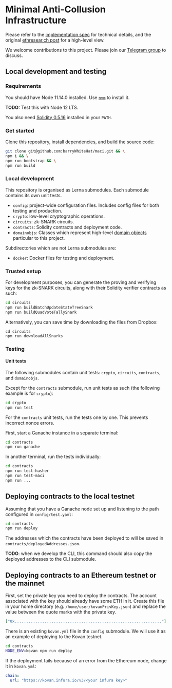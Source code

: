 # Minimal Anti-Collusion Infrastructure

Please refer to the [implementation spec](./SPEC.md) for technical details, and
the original [ethresear.ch
post](https://ethresear.ch/t/minimal-anti-collusion-infrastructure/5413) for a
high-level view.

We welcome contributions to this project. Please join our
[Telegram group](https://t.me/joinchat/LUgOpE7J2gstRcZqdERyvw) to discuss.

## Local development and testing

### Requirements

You should have Node 11.14.0 installed. Use
[`nvm`](https://github.com/nvm-sh/nvm) to install it.

**TODO:** Test this with Node 12 LTS.

You also need [Solidity 0.5.16](https://github.com/ethereum/solidity/releases/tag/v0.5.16) installed in your `PATH`.

### Get started

Clone this repository, install dependencies, and build the source code:

```bash
git clone git@github.com:barryWhiteHat/maci.git && \
npm i && \
npm run bootstrap && \
npm run build
```

### Local development

This repository is organised as Lerna submodules. Each submodule contains its
own unit tests.

- `config`: project-wide configuration files. Includes config files for both
  testing and production.
- `crypto`: low-level cryptographic operations.
- `circuits`: zk-SNARK circuits.
- `contracts`: Solidity contracts and deployment code.
- `domainobjs`: Classes which represent high-level [domain
  objects](https://wiki.c2.com/?DomainObject) particular to this project.

Subdirectories which are not Lerna submodules are:

- `docker`: Docker files for testing and deployment.

### Trusted setup

For development purposes, you can generate the proving and verifying keys for
the zk-SNARK circuits, along with their Solidity verifier contracts as such:

```bash
cd circuits
npm run buildBatchUpdateStateTreeSnark
npm run buildQuadVoteTallySnark
```

Alternatively, you can save time by downloading the files from Dropbox:

```
cd circuits
npm run downloadAllSnarks
```

### Testing

#### Unit tests

The following submodules contain unit tests: `crypto`, `circuits`, `contracts`, and `domainobjs`.

Except for the `contracts` submodule, run unit tests as such (the following
example is for `crypto`):

```bash
cd crypto
npm run test
```

For the `contracts` unit tests, run the tests one by one. This prevents
incorrect nonce errors.

First, start a Ganache instance in a separate terminal:

```bash
cd contracts
npm run ganache
```

In another terminal, run the tests individually:

```bash
cd contracts
npm run test-hasher
npm run test-maci
npm run ...
```

## Deploying contracts to the local testnet

Assuming that you have a Ganache node set up and listening to the path
configured in `config/test.yaml`:

```bash
cd contracts
npm run deploy
```

The addresses which the contracts have been deployed to will be saved in
`contracts/deployedAddresses.json`.

**TODO**: when we develop the CLI, this command should also copy the deployed
addresses to the CLI submodule.

## Deploying contracts to an Ethereum testnet or the mainnet

First, set the private key you need to deploy the contracts. The account
associated with the key should already have some ETH in it. Create this file in
your home directory (e.g. `/home/user/kovanPrivKey.json`) and replace the value
between the quote marks with the private key.

```json
["0x................................................................"]
```

There is an existing `kovan.yml` file in the `config` submodule. We will use it
as an example of deploying to the Kovan testnet.

```bash
cd contracts
NODE_ENV=kovan npm run deploy
```

If the deployment fails because of an error from the Ethereum node, change it in `kovan.yml`:

```yml
chain:
  url: "https://kovan.infura.io/v3/<your infura key>"
```
